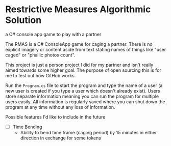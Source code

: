 # Restrictive Measures Algorithmic Solution
a C# console app game to play with a partner

The RMAS is a C# ConsoleApp game for caging a partner. There is no explicit imagery or content aside from text stating names of things like "user caged" or "phallic photos count". 

This project is just a person project I did for my partner and isn't really aimed towards some higher goal. The purpose of open sourcing this is for me to test out how GitHub works.

Run the `Program.cs` file to start the program and type the name of a user (a new user is created if you type a user which doesn't already exist). Users store separate information meaning you can run the program for multiple users easily. All information is regularly saved where you can shut down the program at any time without any loss of information.

Possible features I'd like to include in the future
- [ ] Time Bending
    - Ability to bend time frame (caging period) by 15 minutes in either direction in exchange for some tokens
